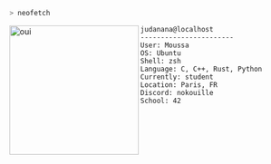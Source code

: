 ```zsh
> neofetch
```
<!-- <img align="left" alt="oui" src="https://img.freepik.com/premium-photo/iridescent-fluid-texture-background_125540-5994.jpg" width="228" height="228" /> -->
<img align="left" alt="oui" src="https://cdn.intra.42.fr/users/7812b1adce041dc7f4f796283b4db170/madamou.jpg" width="228" height="228" />

```zig
judanana@localhost
-----------------------
User: Moussa
OS: Ubuntu
Shell: zsh
Language: C, C++, Rust, Python
Currently: student
Location: Paris, FR
Discord: nokouille
School: 42
```
<!-- <p align="left">
  &nbsp; &nbsp; &nbsp; &nbsp; &nbsp;
  <img alt="oui", src="https://www.colorhexa.com/9b9b9b.png" width="25" height="20" /><img alt="oui", src="https://www.colorhexa.com/2e2e2e.png" width="25" height="20" /><img alt="oui", src="https://www.colorhexa.com/ebebea.png" width="25" height="20" /><img alt="oui", src="https://www.colorhexa.com/4c4c4c.png" width="25" height="20" /><img alt="oui", src="https://www.colorhexa.com/0c0c0c.png" width="25" height="20" />
</p> -->
